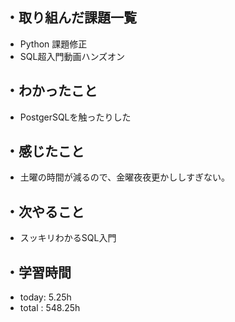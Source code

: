 ## ・取り組んだ課題一覧
- Python 課題修正
- SQL超入門動画ハンズオン


## ・わかったこと
- PostgerSQLを触ったりした


## ・感じたこと
- 土曜の時間が減るので、金曜夜夜更かししすぎない。

## ・次やること
- スッキリわかるSQL入門

## ・学習時間
- today:  5.25h
- total  : 548.25h


